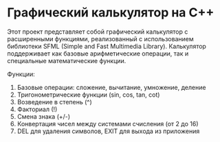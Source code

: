 # Графический калькулятор на C++
Этот проект представляет собой графический калькулятор с расширенными функциями, реализованный с использованием библиотеки SFML (Simple and Fast Multimedia Library). Калькулятор поддерживает как базовые арифметические операции, так и специальные математические функции.

Функции:
1. Базовые операции: сложение, вычитание, умножение, деление
2. Тригонометрические функции (sin, cos, tan, cot)
3. Возведение в степень (^)
4. Факториал (!)
5. Смена знака (+/-)
6. Конвертация чисел между системами счисления (от 2 до 16)
7. DEL для удаления символов, EXIT для выхода из приложения

